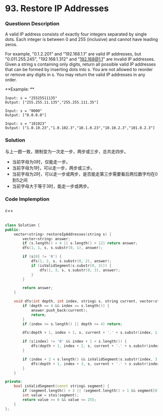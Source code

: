 # 93. Restore IP Addresses

### Questionn Description

A valid IP address consists of exactly four integers separated by single dots. Each integer is between 0 and 255 (inclusive) and cannot have leading zeros.

For example, "0.1.2.201" and "192.168.1.1" are valid IP addresses, but "0.011.255.245", "192.168.1.312" and "192.168@1.1" are invalid IP addresses.
Given a string s containing only digits, return all possible valid IP addresses that can be formed by inserting dots into s. You are not allowed to reorder or remove any digits in s. You may return the valid IP addresses in any order.

**Example: **

```
Input: s = "25525511135"
Output: ["255.255.11.135","255.255.111.35"]
```

```
Input: s = "0000"
Output: ["0.0.0.0"]
```

```
Input: s = "101023"
Output: ["1.0.10.23","1.0.102.3","10.1.0.23","10.10.2.3","101.0.2.3"]
```

### Solution

与上一题一致，限制变为一次走一步，两步或三步，总共走四步。
- 当前字母为0时，仅能走一步。
- 当前字母为1时，可以走一步，两步或三步。
- 当前字母为2时，可以走一步或两步，是否能走第三步需要看后两位数字均在0到5之间
- 当前字母大于等于3时，能走一步或两步。

### Code Implemption

###### c++

```c++
class Solution {
public:
    vector<string> restoreIpAddresses(string s) {
        vector<string> answer;
        if (s.length() < 4 || s.length() > 12) return answer;  
        dfs(1, 1, s, s.substr(0, 1), answer);

        if (s[0] != '0') {
            dfs(1, 2, s, s.substr(0, 2), answer);
            if (isValidSegment(s.substr(0, 3))) { 
                dfs(1, 3, s, s.substr(0, 3), answer);
            }
        }

        return answer;
    }

    void dfs(int depth, int index, string& s, string current, vector<string>& answer) {
        if (depth == 4 && index == s.length()) {
            answer.push_back(current);
            return;
        }
        if (index >= s.length() || depth >= 4) return;

        dfs(depth + 1, index + 1, s, current + '.' + s.substr(index, 1), answer);

        if (s[index] != '0' && index + 1 < s.length()) {
            dfs(depth + 1, index + 2, s, current + '.' + s.substr(index, 2), answer);
        }

        if (index + 2 < s.length() && isValidSegment(s.substr(index, 3))) {
            dfs(depth + 1, index + 3, s, current + '.' + s.substr(index, 3), answer);
        }
    }

private:
    bool isValidSegment(const string& segment) {
        if (segment.length() > 3 || (segment.length() > 1 && segment[0] == '0')) return false;
        int value = stoi(segment);
        return value >= 0 && value <= 255;
    }
};
```